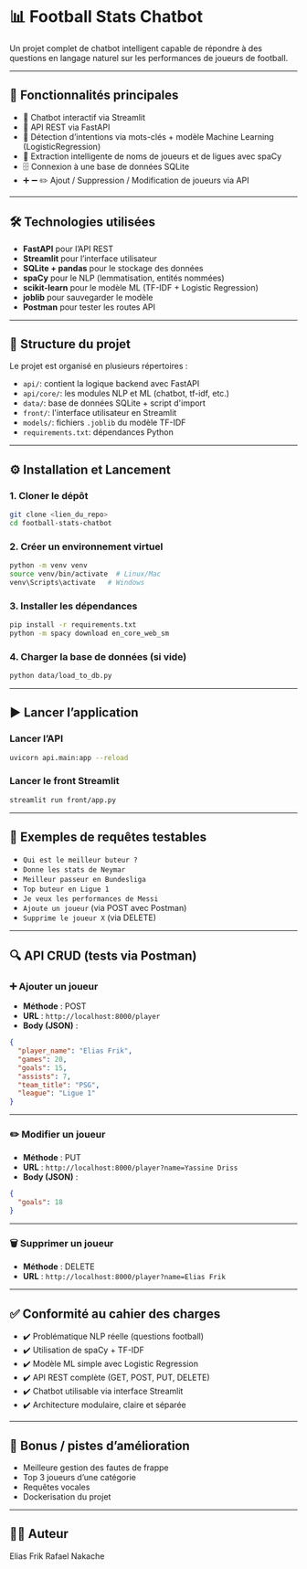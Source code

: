 # 📊 Football Stats Chatbot

Un projet complet de chatbot intelligent capable de répondre à des questions en langage naturel sur les performances de joueurs de football.

---

## 🚀 Fonctionnalités principales

- 💬 Chatbot interactif via Streamlit
- 📡 API REST via FastAPI
- 🧠 Détection d’intentions via mots-clés + modèle Machine Learning (LogisticRegression)
- 🧾 Extraction intelligente de noms de joueurs et de ligues avec spaCy
- 🗄️ Connexion à une base de données SQLite
- ➕ ➖ ✏️ Ajout / Suppression / Modification de joueurs via API

---

## 🛠️ Technologies utilisées

- **FastAPI** pour l’API REST
- **Streamlit** pour l’interface utilisateur
- **SQLite + pandas** pour le stockage des données
- **spaCy** pour le NLP (lemmatisation, entités nommées)
- **scikit-learn** pour le modèle ML (TF-IDF + Logistic Regression)
- **joblib** pour sauvegarder le modèle
- **Postman** pour tester les routes API

---

## 📁 Structure du projet

Le projet est organisé en plusieurs répertoires :

- `api/`: contient la logique backend avec FastAPI
- `api/core/`: les modules NLP et ML (chatbot, tf-idf, etc.)
- `data/`: base de données SQLite + script d'import
- `front/`: l'interface utilisateur en Streamlit
- `models/`: fichiers `.joblib` du modèle TF-IDF
- `requirements.txt`: dépendances Python

---

## ⚙️ Installation et Lancement

### 1. Cloner le dépôt

```bash
git clone <lien_du_repo>
cd football-stats-chatbot
```

### 2. Créer un environnement virtuel

```bash
python -m venv venv
source venv/bin/activate  # Linux/Mac
venv\Scripts\activate   # Windows
```

### 3. Installer les dépendances

```bash
pip install -r requirements.txt
python -m spacy download en_core_web_sm
```

### 4. Charger la base de données (si vide)

```bash
python data/load_to_db.py
```

---

## ▶️ Lancer l’application

### Lancer l’API

```bash
uvicorn api.main:app --reload
```

### Lancer le front Streamlit

```bash
streamlit run front/app.py
```

---

## 🔁 Exemples de requêtes testables

- `Qui est le meilleur buteur ?`
- `Donne les stats de Neymar`
- `Meilleur passeur en Bundesliga`
- `Top buteur en Ligue 1`
- `Je veux les performances de Messi`
- `Ajoute un joueur` (via POST avec Postman)
- `Supprime le joueur X` (via DELETE)

---

## 🔍 API CRUD (tests via Postman)

### ➕ Ajouter un joueur

- **Méthode** : POST  
- **URL** : `http://localhost:8000/player`
- **Body (JSON)** :

```json
{
  "player_name": "Elias Frik",
  "games": 20,
  "goals": 15,
  "assists": 7,
  "team_title": "PSG",
  "league": "Ligue 1"
}
```

---

### ✏️ Modifier un joueur

- **Méthode** : PUT  
- **URL** : `http://localhost:8000/player?name=Yassine Driss`  
- **Body (JSON)** :

```json
{
  "goals": 18
}
```

---

### 🗑️ Supprimer un joueur

- **Méthode** : DELETE  
- **URL** : `http://localhost:8000/player?name=Elias Frik`

---

## ✅ Conformité au cahier des charges

- ✔️ Problématique NLP réelle (questions football)
- ✔️ Utilisation de spaCy + TF-IDF
- ✔️ Modèle ML simple avec Logistic Regression
- ✔️ API REST complète (GET, POST, PUT, DELETE)
- ✔️ Chatbot utilisable via interface Streamlit
- ✔️ Architecture modulaire, claire et séparée

---

## 🧠 Bonus / pistes d’amélioration

- Meilleure gestion des fautes de frappe
- Top 3 joueurs d’une catégorie
- Requêtes vocales
- Dockerisation du projet

---

## 👨‍💻 Auteur

Elias Frik
Rafael Nakache

